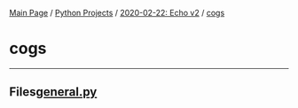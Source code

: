 [Main Page](/) / [Python Projects](/python) / [2020-02-22: Echo v2](2020-02-22_Echo_v2) / [cogs](cogs)

# cogs

-----

## Files[general.py](general.py)